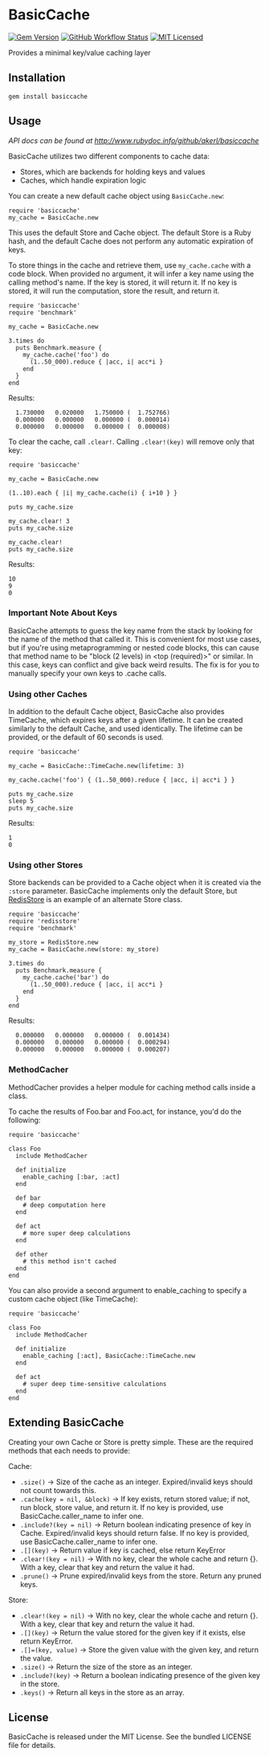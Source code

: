 BasicCache
========

[![Gem Version](https://img.shields.io/gem/v/basiccache.svg)](https://rubygems.org/gems/basiccache)
[![GitHub Workflow Status](https://img.shields.io/github/workflow/status/akerl/basiccache/Build)](https://github.com/akerl/basiccache/actions)
[![MIT Licensed](https://img.shields.io/badge/license-MIT-green.svg)](https://tldrlegal.com/license/mit-license)

Provides a minimal key/value caching layer

## Installation

    gem install basiccache

## Usage

_API docs can be found at http://www.rubydoc.info/github/akerl/basiccache_

BasicCache utilizes two different components to cache data:

* Stores, which are backends for holding keys and values
* Caches, which handle expiration logic

You can create a new default cache object using `BasicCache.new`:

```
require 'basiccache'
my_cache = BasicCache.new
```

This uses the default Store and Cache object. The default Store is a Ruby hash, and the default Cache does not perform any automatic expiration of keys.

To store things in the cache and retrieve them, use `my_cache.cache` with a code block. When provided no argument, it will infer a key name using the calling method's name. If the key is stored, it will return it. If no key is stored, it will run the computation, store the result, and return it.

```
require 'basiccache'
require 'benchmark'

my_cache = BasicCache.new

3.times do
  puts Benchmark.measure {
    my_cache.cache('foo') do
      (1..50_000).reduce { |acc, i| acc*i }
    end
  }
end
```

Results:

```
  1.730000   0.020000   1.750000 (  1.752766)
  0.000000   0.000000   0.000000 (  0.000014)
  0.000000   0.000000   0.000000 (  0.000008)
```

To clear the cache, call `.clear!`. Calling `.clear!(key)` will remove only that key:

```
require 'basiccache'

my_cache = BasicCache.new

(1..10).each { |i| my_cache.cache(i) { i+10 } }

puts my_cache.size

my_cache.clear! 3
puts my_cache.size

my_cache.clear!
puts my_cache.size
```

Results:

```
10
9
0
```

### Important Note About Keys

BasicCache attempts to guess the key name from the stack by looking for the name of the method that called it. This is convenient for most use cases, but if you're using metaprogramming or nested code blocks, this can cause that method name to be "block (2 levels) in \<top (required)>" or similar. In this case, keys can conflict and give back weird results. The fix is for you to manually specify your own keys to .cache calls.

### Using other Caches

In addition to the default Cache object, BasicCache also provides TimeCache, which expires keys after a given lifetime. It can be created similarly to the default Cache, and used identically. The lifetime can be provided, or the default of 60 seconds is used.

```
require 'basiccache'

my_cache = BasicCache::TimeCache.new(lifetime: 3)

my_cache.cache('foo') { (1..50_000).reduce { |acc, i| acc*i } }

puts my_cache.size
sleep 5
puts my_cache.size
```

Results:

```
1
0
```

### Using other Stores

Store backends can be provided to a Cache object when it is created via the `:store` parameter. BasicCache implements only the default Store, but [RedisStore](https://github.com/akerl/redisstore) is an example of an alternate Store class.

```
require 'basiccache'
require 'redisstore'
require 'benchmark'

my_store = RedisStore.new
my_cache = BasicCache.new(store: my_store)

3.times do
  puts Benchmark.measure {
    my_cache.cache('bar') do
      (1..50_000).reduce { |acc, i| acc*i }
    end
  }
end
```

Results:

```
  0.000000   0.000000   0.000000 (  0.001434)
  0.000000   0.000000   0.000000 (  0.000294)
  0.000000   0.000000   0.000000 (  0.000207)
```

### MethodCacher

MethodCacher provides a helper module for caching method calls inside a class.

To cache the results of Foo.bar and Foo.act, for instance, you'd do the following:

```
require 'basiccache'

class Foo
  include MethodCacher

  def initialize
    enable_caching [:bar, :act]
  end

  def bar
    # deep computation here
  end

  def act
    # more super deep calculations
  end

  def other
    # this method isn't cached
  end
end
```

You can also provide a second argument to enable_caching to specify a custom cache object (like TimeCache):

```
require 'basiccache'

class Foo
  include MethodCacher

  def initialize
    enable_caching [:act], BasicCache::TimeCache.new
  end

  def act
    # super deep time-sensitive calculations
  end
end
```

## Extending BasicCache

Creating your own Cache or Store is pretty simple. These are the required methods that each needs to provide:

Cache:
* `.size()` -> Size of the cache as an integer. Expired/invalid keys should not count towards this.
* `.cache(key = nil, &block)` -> If key exists, return stored value; if not, run block, store value, and return it. If no key is provided, use BasicCache.caller_name to infer one.
* `.include?(key = nil)` -> Return boolean indicating presence of key in Cache. Expired/invalid keys should return false. If no key is provided, use BasicCache.caller_name to infer one.
* `.[](key)` -> Return value if key is cached, else return KeyError
* `.clear!(key = nil)` -> With no key, clear the whole cache and return {}. With a key, clear that key and return the value it had.
* `.prune()` -> Prune expired/invalid keys from the store. Return any pruned keys.

Store:
* `.clear!(key = nil)` -> With no key, clear the whole cache and return {}. With a key, clear that key and return the value it had.
* `.[](key)` -> Return the value stored for the given key if it exists, else return KeyError.
* `.[]=(key, value)` -> Store the given value with the given key, and return the value.
* `.size()` -> Return the size of the store as an integer.
* `.include?(key)` -> Return a boolean indicating presence of the given key in the store.
* `.keys()` -> Return all keys in the store as an array.

## License

BasicCache is released under the MIT License. See the bundled LICENSE file for details.

